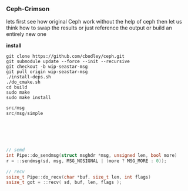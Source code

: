 ### Ceph-Crimson
lets first see how original Ceph work without the help of ceph
then let us think how to swap the results or just reference the output
or build an entirely new one

**install**
```
git clone https://github.com/cbodley/ceph.git
git submodule update --force --init --recursive
git checkout -b wip-seastar-msg
git pull origin wip-seastar-msg
./install-deps.sh
./do_cmake.sh
cd build
sudo make
sudo make install
```

```c++
src/msg
src/msg/simple






// semd
int Pipe::do_sendmsg(struct msghdr *msg, unsigned len, bool more)
r = ::sendmsg(sd, msg, MSG_NOSIGNAL | (more ? MSG_MORE : 0));

// recv
ssize_t Pipe::do_recv(char *buf, size_t len, int flags)
ssize_t got = ::recv( sd, buf, len, flags );



```


```
```

